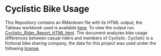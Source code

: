 # Cyclistic Bike Usage

This Repository contains an RMardown file with its HTML output, the Tableau workbook used is available [here](https://public.tableau.com/views/CyclisticHowdoCasualRidersDifferfromMembers/RidersvsMonth?:language=en-US&:display_count=n&:origin=viz_share_link).  To view the output run [Cyclistic_Rider_Report_HTML.html](Cyclistic_Rider_Report_HTML.html). The document analyzes bike usage differences between casual riders and members of Cyclistic.  Cyclistic is a fictional bike sharing company, the data for this project was used under the following [license](https://ride.divvybikes.com/data-license-agreement).  
